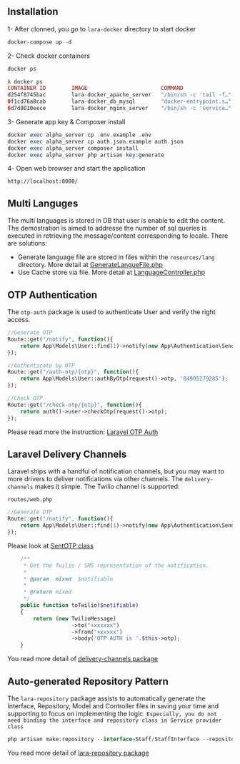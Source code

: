 ## Installation
1- After clonned, you go to `lara-docker` directory to start docker

```php
docker-compose up -d
```

2- Check docker containers

```php
docker ps
```

```php
λ docker ps
CONTAINER ID        IMAGE                       COMMAND                  CREATED             STATUS              PORTS                                NAMES
d254f8745bac        lara-docker_apache_server   "/bin/sh -c 'tail -f…"   8 days ago          Up 8 minutes        0.0.0.0:8001->80/tcp                 alpha_apache
0f1cd76a8cab        lara-docker_db_mysql        "docker-entrypoint.s…"   10 days ago         Up 8 minutes        33060/tcp, 0.0.0.0:43306->3306/tcp   alpha_db
6d7d8010eece        lara-docker_nginx_server    "/bin/sh -c 'service…"   10 days ago         Up 8 minutes        0.0.0.0:8000->80/tcp                 alpha_server
```

3- Generate app key & Composer install

```php
docker exec alpha_server cp .env.example .env
docker exec alpha_server cp auth.json.example auth.json
docker exec alpha_server composer install
docker exec alpha_server php artisan key:generate
```

4- Open web browser and start the application

`http://localhost:8000/`


## Multi Languges

The multi languages is stored in DB that user is enable to edit the content.
The demostration is aimed to addresse the number of sql queries is executed in retrieving the message/content corresponding to locale.
There are solutions:

- Generate language file are stored in files within the `resources/lang` directory. More detail at [GenerateLangueFile.php](https://github.com/cuongnd88/multi_languages/blob/master/alpha/app/Console/Commands/GenerateLanguageFile.php)
- Use Cache store via file. More detail at [LanguageController.php](https://github.com/cuongnd88/multi_languages/blob/master/alpha/app/Http/Controllers/Language/LanguageController.php)

## OTP Authentication

The `otp-auth` package is used to authenticate User and verify the right access.

```php
//Generate OTP
Route::get("/notify", function(){
    return App\Models\User::find(1)->notify(new App\Authentication\SendOtp('twilio', 4, 10));
});

//Authenticate by OTP
Route::get("/auth-otp/{otp}", function(){
    return App\Models\User::authByOtp(request()->otp, '84905279285');
});

//Check OTP
Route::get("/check-otp/{otp}", function(){
    return auth()->user->checkOtp(request()->otp);
});
```

Please read more the instruction:
[Laravel OTP Auth](https://github.com/cuongnd88/otp-auth)

## Laravel Delivery Channels

Laravel ships with a handful of notification channels, but you may want to more drivers to deliver notifications via other channels. The `delivery-channels` makes it simple. The Twilio channel is supported:

`routes/web.php`

```php
//Generate OTP
Route::get("/notify", function(){
    return App\Models\User::find(1)->notify(new App\Authentication\SendOtp('twilio', 4, 10));
});

```

Please look at [SentOTP class](https://github.com/cuongnd88/lara-colab/blob/master/alpha/app/Authentication/SendOtp.php)
```php
    /**
     * Get the Twilio / SMS representation of the notification.
     *
     * @param  mixed  $notifiable
     *
     * @return mixed
     */
    public function toTwilio($notifiable)
    {
        return (new TwilioMessage)
                    ->to("+xxxxxx")
                    ->from("+xxxxx")
                    ->body('OTP AUTH is '.$this->otp);
    }
```

You read more detail of [delivery-channels package](https://github.com/cuongnd88/delivery-channels)

## Auto-generated Repository Pattern

The `lara-repository` package assists to automatically generate the Interface, Repository, Model and Controller files in saving your time and supporting to focus on implementing the logic. `Especially, you do not need binding the interface and repository class in Service provider class`

```php
php artisan make:repository --interface=Staff/StaffInterface --repository=Staff/StaffRepository --model=Models/Staff --controller=Staff/StaffController@resource

```

You read more detail of [lara-repository package](https://github.com/cuongnd88/lara-repository)
